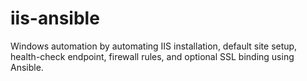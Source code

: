 # iis-ansible
Windows automation by automating IIS installation, default site setup, health-check endpoint, firewall rules, and optional SSL binding using Ansible.
